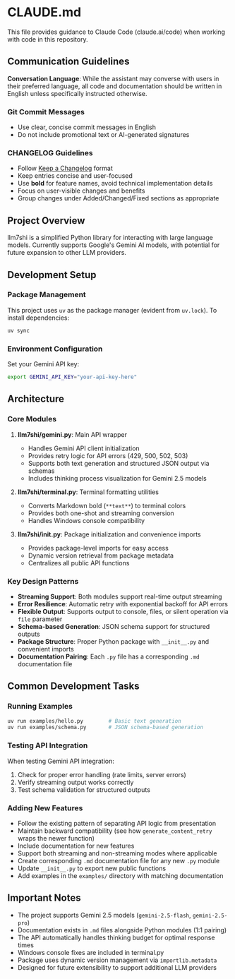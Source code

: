 # CLAUDE.md

This file provides guidance to Claude Code (claude.ai/code) when working with code in this repository.

## Communication Guidelines

**Conversation Language**: While the assistant may converse with users in their preferred language, all code and documentation should be written in English unless specifically instructed otherwise.

### Git Commit Messages
- Use clear, concise commit messages in English
- Do not include promotional text or AI-generated signatures

### CHANGELOG Guidelines
- Follow [Keep a Changelog](https://keepachangelog.com/en/1.0.0/) format
- Keep entries concise and user-focused
- Use **bold** for feature names, avoid technical implementation details
- Focus on user-visible changes and benefits
- Group changes under Added/Changed/Fixed sections as appropriate

## Project Overview

llm7shi is a simplified Python library for interacting with large language models. Currently supports Google's Gemini AI models, with potential for future expansion to other LLM providers.

## Development Setup

### Package Management
This project uses `uv` as the package manager (evident from `uv.lock`). To install dependencies:
```bash
uv sync
```

### Environment Configuration
Set your Gemini API key:
```bash
export GEMINI_API_KEY="your-api-key-here"
```

## Architecture

### Core Modules

1. **llm7shi/gemini.py**: Main API wrapper
   - Handles Gemini API client initialization
   - Provides retry logic for API errors (429, 500, 502, 503)
   - Supports both text generation and structured JSON output via schemas
   - Includes thinking process visualization for Gemini 2.5 models

2. **llm7shi/terminal.py**: Terminal formatting utilities
   - Converts Markdown bold (`**text**`) to terminal colors
   - Provides both one-shot and streaming conversion
   - Handles Windows console compatibility

3. **llm7shi/__init__.py**: Package initialization and convenience imports
   - Provides package-level imports for easy access
   - Dynamic version retrieval from package metadata
   - Centralizes all public API functions

### Key Design Patterns

- **Streaming Support**: Both modules support real-time output streaming
- **Error Resilience**: Automatic retry with exponential backoff for API errors
- **Flexible Output**: Supports output to console, files, or silent operation via `file` parameter
- **Schema-based Generation**: JSON schema support for structured outputs
- **Package Structure**: Proper Python package with `__init__.py` and convenient imports
- **Documentation Pairing**: Each `.py` file has a corresponding `.md` documentation file

## Common Development Tasks

### Running Examples
```bash
uv run examples/hello.py        # Basic text generation
uv run examples/schema.py       # JSON schema-based generation
```

### Testing API Integration
When testing Gemini API integration:
1. Check for proper error handling (rate limits, server errors)
2. Verify streaming output works correctly
3. Test schema validation for structured outputs

### Adding New Features
- Follow the existing pattern of separating API logic from presentation
- Maintain backward compatibility (see how `generate_content_retry` wraps the newer function)
- Include documentation for new features
- Support both streaming and non-streaming modes where applicable
- Create corresponding `.md` documentation file for any new `.py` module
- Update `__init__.py` to export new public functions
- Add examples in the `examples/` directory with matching documentation

## Important Notes

- The project supports Gemini 2.5 models (`gemini-2.5-flash`, `gemini-2.5-pro`)
- Documentation exists in `.md` files alongside Python modules (1:1 pairing)
- The API automatically handles thinking budget for optimal response times
- Windows console fixes are included in terminal.py
- Package uses dynamic version management via `importlib.metadata`
- Designed for future extensibility to support additional LLM providers
